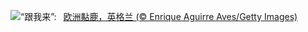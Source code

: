 ![](https://www.bing.com/th?id=OHR.CervusDama_ZH-CN3603505811_UHD.jpg&w=1000)“跟我来”:&nbsp;&ensp;[欧洲黇鹿‌，英格兰 (© Enrique Aguirre Aves/Getty Images)](https://www.bing.com/th?id=OHR.CervusDama_ZH-CN3603505811_UHD.jpg)
<br><br/>
